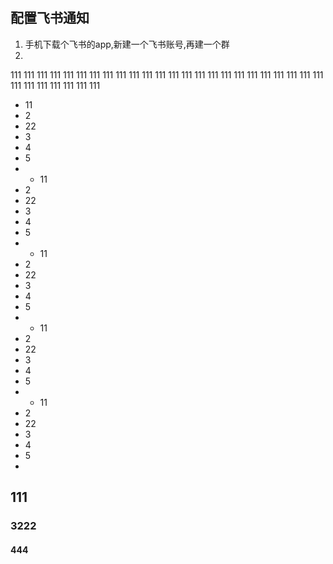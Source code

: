 # 
## 配置飞书通知
1. 手机下载个飞书的app,新建一个飞书账号,再建一个群
2. 


111
111
111
111
111
111
111
111
111
111
111
111
111
111
111
111
111
111
111
111
111
111
111
111
111
111
111
111
111
111
111
- 11
- 2
- 22
- 3
- 4
- 5
- - 11
- 2
- 22
- 3
- 4
- 5
- - 11
- 2
- 22
- 3
- 4
- 5
- - 11
- 2
- 22
- 3
- 4
- 5
- - 11
- 2
- 22
- 3
- 4
- 5
- 
## 111
### 3222
#### 444
